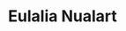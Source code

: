 ---
title: "Eulalia Nualart"
first_name: Eulalia
last_name: Nualart
role: Serra Húnter Professor
organizations:
  - name: Universitat Pompeu Fabra and Barcelona GSE
    url: "https://www.upf.edu/web/eulalia-nualart"
interests:
  - Stochastic analysis and Malliavin calculus
  - SPDEs and fractional Brownian motion
  - Statistical inference for SDEs and jump processes
  - High-dimensional covariance estimation
  - Applications in finance and deep learning
social:
  - icon: globe
    icon_pack: fas
    link: "https://www.upf.edu/web/eulalia-nualart"
  - icon: google-scholar
    icon_pack: ai
    link: "https://scholar.google.com/citations?user=txz1e_UAAAAJ"
user_groups:
  - Principal Investigators
editorial_roles:
  - "Associate Editor, *Stochastic Processes and their Applications* (2018– )"
  - "Associate Editor, *ALEA, Latin American Journal of Probability and Mathematical Statistics* (2022– )"
---